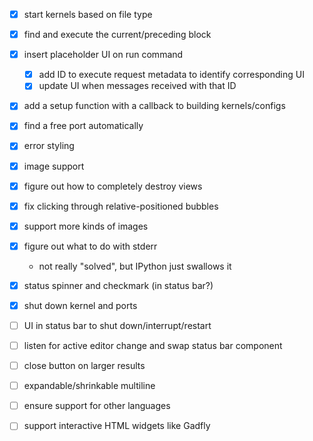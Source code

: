 - [x] start kernels based on file type
- [x] find and execute the current/preceding block
- [x] insert placeholder UI on run command
    - [x] add ID to execute request metadata to identify corresponding UI
    - [x] update UI when messages received with that ID
- [x] add a setup function with a callback to building kernels/configs
- [x] find a free port automatically
- [x] error styling
- [x] image support
- [x] figure out how to completely destroy views
- [x] fix clicking through relative-positioned bubbles
- [x] support more kinds of images
- [x] figure out what to do with stderr
    - not really "solved", but IPython just swallows it
- [x] status spinner and checkmark (in status bar?)
- [x] shut down kernel and ports


- [ ] UI in status bar to shut down/interrupt/restart

- [ ] listen for active editor change and swap status bar component

- [ ] close button on larger results
- [ ] expandable/shrinkable multiline

- [ ] ensure support for other languages
- [ ] support interactive HTML widgets like Gadfly
